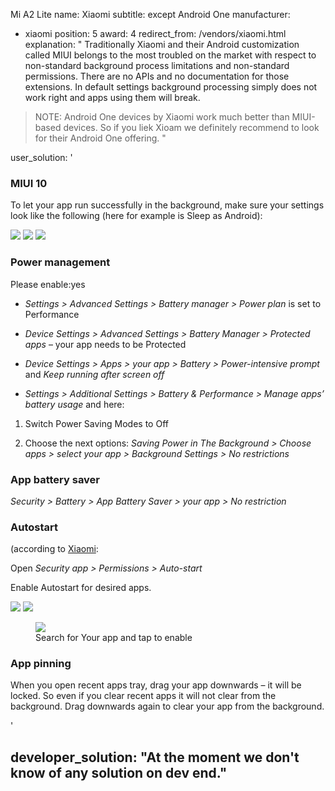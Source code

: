 Mi A2 Lite
name: Xiaomi
subtitle: except Android One
manufacturer:
  - xiaomi
position: 5
award: 4
redirect_from: /vendors/xiaomi.html
explanation: "
Traditionally Xiaomi and their Android customization called MIUI belongs to the most troubled on the market with respect to non-standard background process limitations and non-standard permissions.
There are no APIs and no documentation for those extensions. In default settings background processing simply does not work right and apps using them will break.


> NOTE: Android One devices by Xiaomi work much better than MIUI-based devices. So if you liek Xioam we definitely recommend to look for their Android One offering.
"

user_solution: '

### MIUI 10


To let your app run successfully in the background, make sure your settings look like the following (here for example is Sleep as Android):


<div class="img-block">
  <img src="/assets/img/ss_xiaomi_1a.png">
  <img src="/assets/img/ss_xiaomi_1b.png">
  <img src="/assets/img/ss_xiaomi_1c.png">
</div>


### Power management


Please enable:yes


* *Settings > Advanced Settings > Battery manager > Power plan* is set to Performance

* *Device Settings > Advanced Settings > Battery Manager > Protected apps* – your app needs to be Protected

* *Device Settings > Apps > your app > Battery > Power-intensive prompt* and *Keep running after screen off*

* *Settings > Additional Settings > Battery & Performance > Manage apps’ battery usage* and here:

1. Switch Power Saving Modes to Off

2. Choose the next options: *Saving Power in The Background > Choose apps > select your app > Background Settings > No restrictions*


### App battery saver


*Security > Battery > App Battery Saver > your app > No restriction*


### Autostart

(according to [Xiaomi](https://in.c.mi.com/thread-253478-1-0.html):


Open *Security app > Permissions > Auto-start*


Enable Autostart for desired apps.

<div class="img-block">
  <img src="/assets/img/ss_xiaomi_as_1.png">
  <img src="/assets/img/ss_xiaomi_as_2.png">
    <div class="img-block">
     <figure>
          <img src="/assets/img/ss_xiaomi_as_3.png">
       <figcaption>Search for Your app and tap to enable</figcaption>
     </figure>
</div>


### App pinning

When you open recent apps tray, drag your app downwards – it will be locked. So even if you clear recent apps it will not clear from the background. Drag downwards again to clear your app from the background.

'

developer_solution: "At the moment we don't know of any solution on dev end."
---
